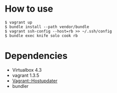# How to use

    $ vagrant up
    $ bundle install --path vendor/bundle
    $ vagrant ssh-config --host=rb >> ~/.ssh/config
    $ bundle exec knife solo cook rb

# Dependencies

- Virtualbox 4.3
- vagrant 1.3.5
- [Vagrant::Hostupdater](https://github.com/cogitatio/vagrant-hostsupdater)
- bundler
